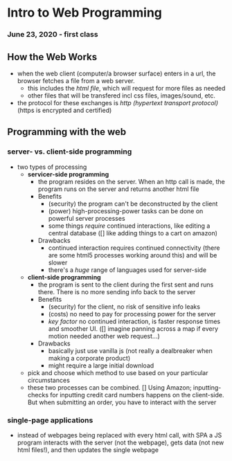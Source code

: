 # Intro to Web Programming
### June 23, 2020 - first class

## How the Web Works
- when the web client (computer/a browser surface) enters in a url, the browser fetches a file from a web server.
	- this includes the *html file*, which will request for more files as needed
	- other files that will be transfered incl css files, images/sound, etc.
- the protocol for these exchanges is *http (hypertext transport protocol)* (https is encrypted and certified)


## Programming with the web

### server- vs. client-side programming
- two types of processing
	- **servicer-side programming**
		- the program resides on the server. When an http call is made, the program runs on the server and returns another html file
		- Benefits
			- (security) the program can't be deconstructed by the client
			- (power) high-processing-power tasks can be done on powerful server processes
			- some things *require* continued interactions, like editing a central database ([] like adding things to a cart on amazon)
		- Drawbacks
			- continued interaction requires continued connectivity (there are some html5 processes working around this) and will be slower
			- there's a *huge* range of languages used for server-side  
	- **client-side programming**
		- the program is sent to the client during the first sent and runs there. There is no more sending info back to the server
		- Benefits
			- (security) for the client, no risk of sensitive info leaks
			- (costs) no need to pay for processing power for the server
			- *key factor* no continued interaction, is faster response times and smoother UI. ([] imagine panning across a map if every motion needed another web request...)
		- Drawbacks
			- basically just use vanilla js (not really a dealbreaker when making a corporate product) 
			- might require a large initial download
	- pick and choose which method to use based on your particular circumstances
	- these two processes can be combined. [] Using Amazon; inputting-checks for inputting credit card numbers happens on the client-side. But when submitting an order, you have to  interact with the server

### single-page applications
- instead of webpages being replaced with every html call, with SPA a JS program interacts with the server (not the webpage), gets data (not new html files!), and then updates the single webpage 